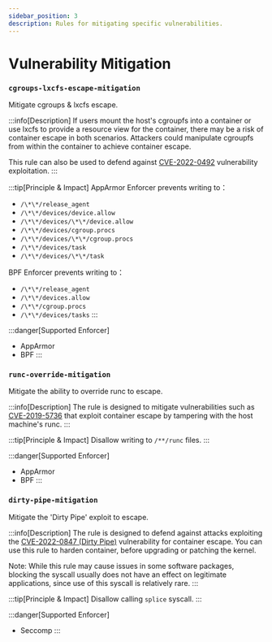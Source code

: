 ```yaml
---
sidebar_position: 3
description: Rules for mitigating specific vulnerabilities.
---
```


# Vulnerability Mitigation

### `cgroups-lxcfs-escape-mitigation`

Mitigate cgroups & lxcfs escape.

:::info[Description]
If users mount the host's cgroupfs into a container or use lxcfs to provide a resource view for the container, there may be a risk of container escape in both scenarios. Attackers could manipulate cgroupfs from within the container to achieve container escape.

This rule can also be used to defend against [CVE-2022-0492](https://unit42.paloaltonetworks.com/cve-2022-0492-cgroups/) vulnerability exploitation.
:::

:::tip[Principle & Impact]
AppArmor Enforcer prevents writing to：
* `/\*\*/release_agent`
* `/\*\*/devices/device.allow`
* `/\*\*/devices/\*\*/device.allow`
* `/\*\*/devices/cgroup.procs`
* `/\*\*/devices/\*\*/cgroup.procs`
* `/\*\*/devices/task`
* `/\*\*/devices/\*\*/task`

BPF Enforcer prevents writing to：
* `/\*\*/release_agent`
* `/\*\*/devices.allow`
* `/\*\*/cgroup.procs`
* `/\*\*/devices/tasks`
:::

:::danger[Supported Enforcer]
* AppArmor
* BPF
:::



### `runc-override-mitigation`

Mitigate the ability to override runc to escape.

:::info[Description]
The rule is designed to mitigate vulnerabilities such as [CVE-2019-5736](https://github.com/advisories/GHSA-gxmr-w5mj-v8hh) that exploit container escape by tampering with the host machine's runc.
:::

:::tip[Principle & Impact]
Disallow writing to `/**/runc` files.
:::

:::danger[Supported Enforcer]
* AppArmor
* BPF
:::



### `dirty-pipe-mitigation`

Mitigate the 'Dirty Pipe' exploit to escape.

:::info[Description]
The rule is designed to defend against attacks exploiting the [CVE-2022-0847 (Dirty Pipe)](https://dirtypipe.cm4all.com/) vulnerability for container escape. You can use this rule to harden container, before upgrading or patching the kernel.

Note: While this rule may cause issues in some software packages, blocking the syscall usually does not have an effect on legitimate applications, since use of this syscall is relatively rare.
:::

:::tip[Principle & Impact]
Disallow calling `splice` syscall.
:::

:::danger[Supported Enforcer]
* Seccomp
:::
